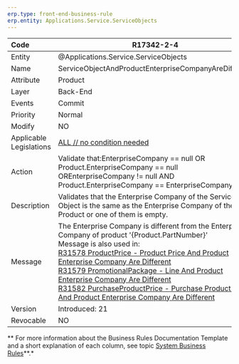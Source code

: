 ```yaml
---
erp.type: front-end-business-rule
erp.entity: Applications.Service.ServiceObjects
---
```


| Code                    | R17342-2-4                                                   |
| :---------------------- | ------------------------------------------------------------ |
| Entity                  | @Applications.Service.ServiceObjects                                                |
| Name                    | ServiceObjectAndProductEnterpriseCompanyAreDifferent         |
| Attribute               | Product                                                      |
| Layer                   | Back-End                                                     |
| Events                  | Commit                                                       |
| Priority                | Normal                                                       |
| Modify                  | NO                                                           |
| Applicable Legislations | [ALL // no condition needed](https://confluence.erp.net/display/techdoc/Country+Specific+Functionality) |
| Action                  | Validate that:EnterpriseCompany == null OR <br> Product.EnterpriseCompany == null OREnterpriseCompany != null AND <br> Product.EnterpriseCompany == EnterpriseCompany |
| Description             | Validates that the Enterprise Company of the Service Object is the same as the Enterprise Company оf the Product or one of them is empty. |
| Message                 | The Enterprise Company is different from the Enterprise Company оf product '{Product.PartNumber}' <br> Message is also used in: <br> [R31578 ProductPrice - Product Price And Product Enterprise Company Are Different](R31578.md) <br> [R31579 PromotionalPackage - Line And Product Enterprise Company Are Different](R31579.md) <br> [R31582 PurchaseProductPrice - Purchase Product Price And Product Enterprise Company Are Different](R31582.md) |
| Version                 | Introduced: 21                                               |
| Revocable               | NO                                                           |

** For more information about the Business Rules Documentation Template and a short explanation of each column, see topic [System Business Rules](https://confluence.erp.net/display/techdoc/System+Business+Rules)**.*
